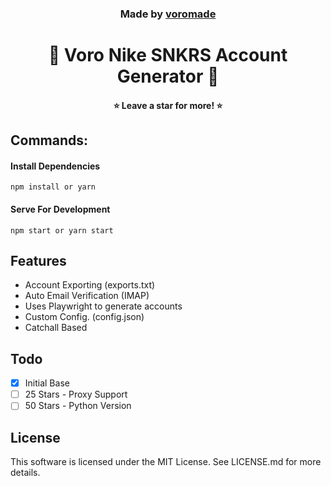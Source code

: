 <h3 align="center">
  Made by <a href="https://github.com/voromade">voromade</a>
</h3>

<h1 align="center">👟 Voro Nike SNKRS Account Generator 👟</h1>
<h4 align="center">⭐ Leave a star for more! ⭐</h4>

## Commands:

#### **Install Dependencies**

```
npm install or yarn
```

#### **Serve For Development**

```
npm start or yarn start
```

## Features

- Account Exporting (exports.txt)
- Auto Email Verification (IMAP)
- Uses Playwright to generate accounts
- Custom Config. (config.json)
- Catchall Based

## Todo

- [x] Initial Base
- [ ] 25 Stars - Proxy Support
- [ ] 50 Stars - Python Version

## License

This software is licensed under the MIT License. See LICENSE.md for more details.
